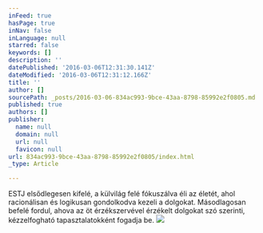 ```yaml
---
inFeed: true
hasPage: true
inNav: false
inLanguage: null
starred: false
keywords: []
description: ''
datePublished: '2016-03-06T12:31:30.141Z'
dateModified: '2016-03-06T12:31:12.166Z'
title: ''
author: []
sourcePath: _posts/2016-03-06-834ac993-9bce-43aa-8798-85992e2f0805.md
published: true
authors: []
publisher:
  name: null
  domain: null
  url: null
  favicon: null
url: 834ac993-9bce-43aa-8798-85992e2f0805/index.html
_type: Article

---
```

ESTJ
elsődlegesen kifelé, a külvilág felé fókuszálva éli az életét, ahol
racionálisan és logikusan gondolkodva kezeli a dolgokat. Másodlagosan befelé
fordul, ahova az öt érzékszervével érzékelt dolgokat szó szerinti,
kézzelfogható tapasztalatokként fogadja be.
![](https://the-grid-user-content.s3-us-west-2.amazonaws.com/b66cedb0-b5a3-4c5d-9eb0-81ff77a59c1f.jpg)